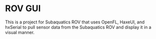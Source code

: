 
# ROV GUI

This is a project for Subaquatics ROV that uses OpenFL, HaxeUI, and hxSerial to pull sensor data from the Subaquatics ROV and display it in a visual manner.